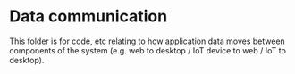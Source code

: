 # Data communication

This folder is for code, etc relating to how  application data moves between components of the system (e.g. web to desktop / IoT device to web / IoT to desktop).
